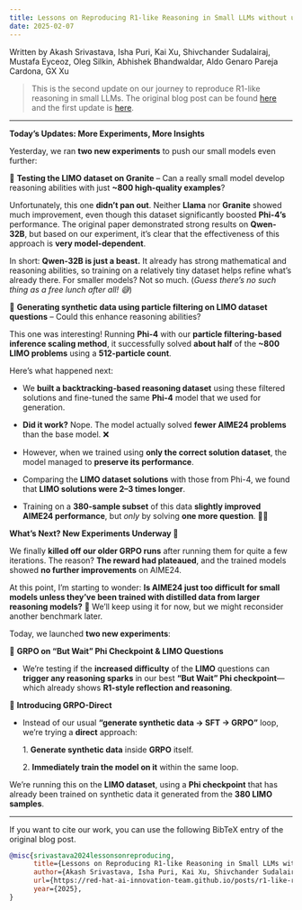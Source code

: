 ```yaml
---
title: Lessons on Reproducing R1-like Reasoning in Small LLMs without using DeepSeek-R1-Zero (or its derivatives) - Update 2
date: 2025-02-07
---
```


Written by Akash Srivastava, Isha Puri, Kai Xu, Shivchander Sudalairaj, Mustafa Eyceoz, Oleg Silkin, Abhishek Bhandwaldar, Aldo Genaro Pareja Cardona, GX Xu

> This is the second update on our journey to reproduce R1-like reasoning in small LLMs.
> The original blog post can be found [here](https://red-hat-ai-innovation-team.github.io/posts/r1-like-reasoning) and the first update is [here](https://red-hat-ai-innovation-team.github.io/posts/r1-like-reasoning-update-1).

---

**Today’s Updates: More Experiments, More Insights**

Yesterday, we ran **two new experiments** to push our small models even further:

🔹 **Testing the LIMO dataset on Granite** – Can a really small model develop reasoning abilities with just **\~800 high-quality examples**?

Unfortunately, this one **didn’t pan out**. Neither **Llama** nor **Granite** showed much improvement, even though this dataset significantly boosted **Phi-4’s** performance. The original paper demonstrated strong results on **Qwen-32B**, but based on our experiment, it’s clear that the effectiveness of this approach is **very model-dependent**.

In short: **Qwen-32B is just a beast.** It already has strong mathematical and reasoning abilities, so training on a relatively tiny dataset helps refine what’s already there. For smaller models? Not so much. (*Guess there’s no such thing as a free lunch after all\! 😅*)

🔹 **Generating synthetic data using particle filtering on LIMO dataset questions** – Could this enhance reasoning abilities?

This one was interesting\! Running **Phi-4** with our **particle filtering-based inference scaling method**, it successfully solved **about half** of the **\~800 LIMO problems** using a **512-particle count**.

Here’s what happened next:

* We **built a backtracking-based reasoning dataset** using these filtered solutions and fine-tuned the same **Phi-4** model that we used for generation.

* **Did it work?** Nope. The model actually solved **fewer AIME24 problems** than the base model. ❌

* However, when we trained using **only the correct solution dataset**, the model managed to **preserve its performance**.

* Comparing the **LIMO dataset solutions** with those from Phi-4, we found that **LIMO solutions were 2–3 times longer**.

* Training on a **380-sample subset** of this data **slightly improved AIME24 performance**, but *only* by solving **one more question**. 🤷‍♂️

**What’s Next? New Experiments Underway 🚀**

We finally **killed off our older GRPO runs** after running them for quite a few iterations. The reason? **The reward had plateaued**, and the trained models showed **no further improvements** on AIME24.

At this point, I’m starting to wonder: **Is AIME24 just too difficult for small models unless they’ve been trained with distilled data from larger reasoning models?** 🤔 We’ll keep using it for now, but we might reconsider another benchmark later.

Today, we launched **two new experiments**:

🔹 **GRPO on “But Wait” Phi Checkpoint & LIMO Questions**

* We’re testing if the **increased difficulty** of the **LIMO** questions can **trigger any reasoning sparks** in our best **“But Wait” Phi checkpoint**—which already shows **R1-style reflection and reasoning**.

🔹 **Introducing GRPO-Direct**

* Instead of our usual **“generate synthetic data → SFT → GRPO”** loop, we’re trying a **direct** approach:

	1\.	**Generate synthetic data** inside **GRPO** itself.

	2\.	**Immediately train the model on it** within the same loop.

We’re running this on the **LIMO dataset**, using a **Phi checkpoint** that has already been trained on synthetic data it generated from the **380 LIMO samples**.

---

If you want to cite our work, you can use the following BibTeX entry of the original blog post.

```bibtex
@misc{srivastava2024lessonsonreproducing,  
      title={Lessons on Reproducing R1-like Reasoning in Small LLMs without using DeepSeek-R1-Zero (or its derivatives)},  
      author={Akash Srivastava, Isha Puri, Kai Xu, Shivchander Sudalairaj, Mustafa Eyceoz, Oleg Silkin, Abhishek Bhandwaldar, Aldo Genaro Pareja Cardona and GX Xu},  
      url={https://red-hat-ai-innovation-team.github.io/posts/r1-like-reasoning},  
      year={2025},  
}  
```